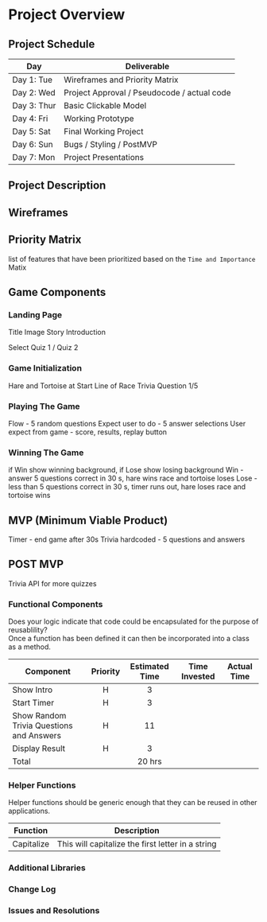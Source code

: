 # Project Overview

## Project Schedule 

|  Day | Deliverable | 
|---|---| 
|Day 1: Tue| Wireframes and Priority Matrix|
|Day 2: Wed| Project Approval /  Pseudocode / actual code|
|Day 3: Thur| Basic Clickable Model |
|Day 4: Fri| Working Prototype |
|Day 5: Sat| Final Working Project |
|Day 6: Sun| Bugs / Styling / PostMVP |
|Day 7: Mon| Project Presentations |

## Project Description

## Wireframes

## Priority Matrix

list of features that have been prioritized based on the `Time and Importance` Matix

## Game Components

### Landing Page

Title
Image
Story Introduction

Select Quiz 1 / Quiz 2

### Game Initialization

Hare and Tortoise at Start Line of Race
Trivia Question 1/5

### Playing The Game

Flow - 5 random questions
Expect user to do - 5 answer selections
User expect from game - score, results, replay button

### Winning The Game

if Win show winning background, if Lose show losing background
Win - answer 5 questions correct in 30 s, hare wins race and tortoise loses
Lose - less than 5 questions correct in 30 s, timer runs out, hare loses race and tortoise wins

## MVP (Minimum Viable Product)

Timer - end game after 30s
Trivia hardcoded - 5 questions and answers 

## POST MVP

Trivia API for more quizzes

### Functional Components

Does your logic indicate that code could be encapsulated for the purpose of reusablility?  
Once a function has been defined it can then be incorporated into a class as a method.  

| Component | Priority | Estimated Time | Time Invested | Actual Time |
| --- | :---: |  :---: | :---: | :---: |
| Show Intro | H | 3 |  | 
| Start Timer | H | 3 |  | 
| Show Random Trivia Questions and Answers | H | 11 |  | 
| Display Result | H | 3 |  | 
| Total |  | 20 hrs |  |

### Helper Functions
Helper functions should be generic enough that they can be reused in other applications. 

| Function | Description | 
| --- | :---: |  
| Capitalize | This will capitalize the first letter in a string | 

### Additional Libraries

### Change Log

### Issues and Resolutions